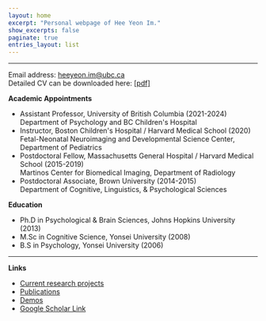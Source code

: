 ```yaml
---
layout: home
excerpt: "Personal webpage of Hee Yeon Im."
show_excerpts: false
paginate: true
entries_layout: list
---
```


------
Email address: heeyeon.im@ubc.ca<br/>
Detailed CV can be downloaded here: [[pdf]](/HeeYeon_Im_CV_2021_March.pdf)<br/>

__Academic Appointments__<br/>
* Assistant Professor, University of British Columbia (2021-2024)<br/>
    Department of Psychology and BC Children's Hospital<br/>
* Instructor, Boston Children's Hospital / Harvard Medical School (2020)<br/>
    Fetal-Neonatal Neuroimaging and Developmental Science Center, Department of Pediatrics<br/>
* Postdoctoral Fellow, Massachusetts General Hospital / Harvard Medical School (2015-2019)<br/>
    Martinos Center for Biomedical Imaging, Department of Radiology<br/>
* Postdoctoral Associate, Brown University (2014-2015)<br/>
    Department of Cognitive, Linguistics, & Psychological Sciences<br/>	          

__Education__<br/>
* Ph.D in Psychological & Brain Sciences, Johns Hopkins University (2013)<br/>
* M.Sc in Cognitive Science, Yonsei University (2008)<br/>
* B.S in Psychology, Yonsei University (2006)<br/>

------
__Links__<br/>
* [Current research projects](https://heeyeon-im.github.io/projects/)<br/>
* [Publications](https://heeyeon-im.github.io/publications/)<br/>
* [Demos](https://heeyeon-im.github.io/demo/)<br/>
* [Google Scholar Link](https://scholar.google.com/citations?user=Zq3Z-ioAAAAJ&hl=en)
